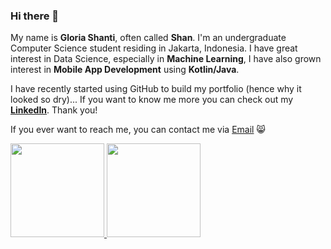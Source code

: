 ### Hi there 👋

My name is **Gloria Shanti**, often called **Shan**. I'm an undergraduate Computer Science student residing in Jakarta, Indonesia.
I have great interest in Data Science, especially in **Machine Learning**, I have also grown interest in **Mobile App Development** using **Kotlin/Java**.

I have recently started using GitHub to build my portfolio (hence why it looked so dry)...
If you want to know me more you can check out my **[LinkedIn](https://www.linkedin.com/in/gloria-shanti-wulandaru-a0ab21216/)**.
Thank you!

If you ever want to reach me, you can contact me via [Email](contactme.gloriashanti@gmailcom) 😸

<p align="left">
<a href="https://github.com/shannnbe">
  <img height="150em" src="https://github-readme-stats-eight-theta.vercel.app/api?username=shannnbe&show_icons=true&theme=algolia&include_all_commits=true&count_private=true"/>
  <img height="150em" src="https://github-readme-stats-eight-theta.vercel.app/api/top-langs/?username=shannnbe&layout=compact&langs_count=8&theme=algolia"/>
</a>
</p>



<!--
**shannnbe/shannnbe** is a ✨ _special_ ✨ repository because its `README.md` (this file) appears on your GitHub profile.

Here are some ideas to get you started:

- 🔭 I’m currently working on ...
- 🌱 I’m currently learning ...
- 👯 I’m looking to collaborate on ...
- 🤔 I’m looking for help with ...
- 💬 Ask me about ...
- 📫 How to reach me: ...
- 😄 Pronouns: ...
- ⚡ Fun fact: ...
-->

